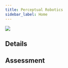 ```yaml
---
title: Perceptual Robotics
sidebar_label: Home
---
```


![](https://media0.giphy.com/media/N8wR1WZobKXaE/giphy.gif?cid=ecf05e479jjwm494tx9lg6r8j939olpckrkyp3d76bmwcfck&rid=giphy.gif)

## Details


## Assessment

